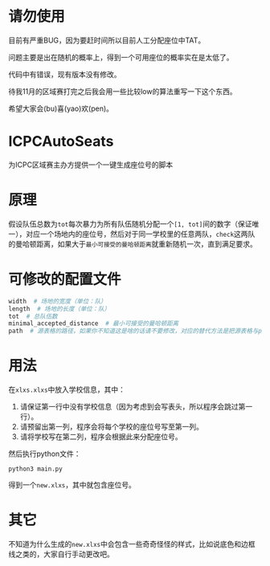 # 请勿使用

目前有严重BUG，因为要赶时间所以目前人工分配座位中TAT。

问题主要是出在随机的概率上，得到一个可用座位的概率实在是太低了。

代码中有错误，现有版本没有修改。

待我11月的区域赛打完之后我会用一些比较low的算法重写一下这个东西。

希望大家会(bu)喜(yao)欢(pen)。

# ICPCAutoSeats

为ICPC区域赛主办方提供一个一键生成座位号的脚本

# 原理

假设队伍总数为`tot`每次暴力为所有队伍随机分配一个`[1, tot]`间的数字（保证唯一），对应一个场地内的座位号，然后对于同一学校里的任意两队，`check`这两队的曼哈顿距离，如果大于`最小可接受的曼哈顿距离`就重新随机一次，直到满足要求。

# 可修改的配置文件

```python
width  # 场地的宽度（单位：队）
length  # 场地的长度（单位：队）
tot  # 总队伍数
minimal_accepted_distance  # 最小可接受的曼哈顿距离
path  # 源表格的路径，如果你不知道这是啥的话请不要修改，对应的替代方法是把源表格与py文件放在同一目录下并重命名为xlsx.xlsx。
```

# 用法

在`xlxs.xlxs`中放入学校信息，其中：
1. 请保证第一行中没有学校信息（因为考虑到会写表头，所以程序会跳过第一行）。
2. 请预留出第一列，程序会将每个学校的座位号写至第一列。
3. 请将学校写在第二列，程序会根据此来分配座位号。

然后执行python文件：

```
python3 main.py
```

得到一个`new.xlxs`，其中就包含座位号。

# 其它

不知道为什么生成的`new.xlxs`中会包含一些奇奇怪怪的样式，比如说底色和边框线之类的，大家自行手动更改吧。
